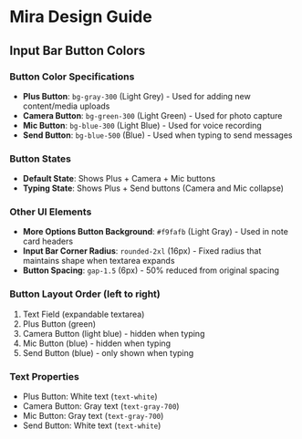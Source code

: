 # Mira Design Guide

## Input Bar Button Colors

### Button Color Specifications
- **Plus Button**: `bg-gray-300` (Light Grey) - Used for adding new content/media uploads
- **Camera Button**: `bg-green-300` (Light Green) - Used for photo capture
- **Mic Button**: `bg-blue-300` (Light Blue) - Used for voice recording
- **Send Button**: `bg-blue-500` (Blue) - Used when typing to send messages

### Button States
- **Default State**: Shows Plus + Camera + Mic buttons
- **Typing State**: Shows Plus + Send buttons (Camera and Mic collapse)

### Other UI Elements
- **More Options Button Background**: `#f9fafb` (Light Gray) - Used in note card headers
- **Input Bar Corner Radius**: `rounded-2xl` (16px) - Fixed radius that maintains shape when textarea expands
- **Button Spacing**: `gap-1.5` (6px) - 50% reduced from original spacing

### Button Layout Order (left to right)
1. Text Field (expandable textarea)
2. Plus Button (green)
3. Camera Button (light blue) - hidden when typing
4. Mic Button (blue) - hidden when typing
5. Send Button (blue) - only shown when typing

### Text Properties
- Plus Button: White text (`text-white`)
- Camera Button: Gray text (`text-gray-700`)
- Mic Button: Gray text (`text-gray-700`)
- Send Button: White text (`text-white`)